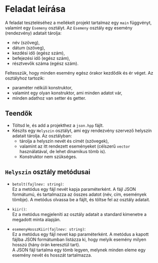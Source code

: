 # Feladat leírása

A feladat teszteléséhez a mellékelt projekt tartalmaz egy `main` függvényt, valamint egy `Esemeny` osztályt. Az `Esemeny` osztály egy esemény (rendezvény) adatait tárolja:

- név (szöveg),
- dátum (szöveg),
- kezdési idő (egész szám),
- befejezési idő (egész szám),
- résztvevők száma (egész szám).

Feltesszük, hogy minden esemény egész órakor kezdődik és ér véget. Az osztályhoz tartozik:

- paraméter nélküli konstruktor,
- valamint egy olyan konstruktor, ami minden adatot vár,
- minden adathoz van setter és getter.

## Teendők

- Töltsd le, és add a projekthez a `json.hpp` fájlt.
- Készíts egy `Helyszin` osztályt, ami egy rendezvény szervező helyszín adatait tárolja. Az osztályban:
  - tárolja a helyszín nevét és címét (szövegek),
  - valamint az itt rendezett eseményeket (célszerű `vector` használatával, de lehet dinamikus tömb is).
  - Konstruktor nem szükséges.

## `Helyszin` osztály metódusai

- `betolt(fajlnev: string)`:  
  Ez a metódus egy fájl nevét kapja paraméterként. A fájl JSON formátumú, és tartalmazza az összes adatot (név, cím, események tömbje). A metódus olvassa be a fájlt, és töltse fel az osztály adatait.

- `kiir()`:  
  Ez a metódus megjeleníti az osztály adatait a standard kimenetre a megadott minta alapján.

- `esemenyHosszKiir(fajlnev: string)`:  
  Ez a metódus egy fájl nevet kap paraméterként. A metódus a kapott fájlba JSON formátumban listázza ki, hogy melyik esemény milyen hosszú (hány órán keresztül tart).  
  A JSON fájl tartalma egy tömb legyen, melynek minden eleme egy esemény nevét és hosszát tartalmazza.
